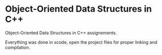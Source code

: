 # Object-Oriented Data Structures in C++
 Object-Oriented Data Structures in C++ assignements.

Everything was done in xcode, open the project files for proper linking and compilation.
